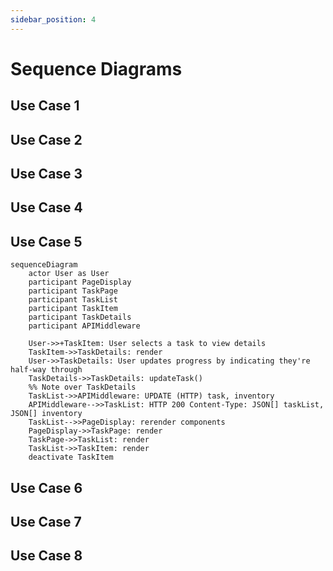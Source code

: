 ```yaml
---
sidebar_position: 4
---
```


# Sequence Diagrams

## Use Case 1

## Use Case 2

## Use Case 3

## Use Case 4

## Use Case 5
```mermaid
sequenceDiagram
    actor User as User
    participant PageDisplay
    participant TaskPage
    participant TaskList
    participant TaskItem
    participant TaskDetails
    participant APIMiddleware
    
    User->>+TaskItem: User selects a task to view details
    TaskItem->>TaskDetails: render
    User->>TaskDetails: User updates progress by indicating they're half-way through
    TaskDetails->>TaskDetails: updateTask()
    %% Note over TaskDetails 
    TaskList->>APIMiddleware: UPDATE (HTTP) task, inventory
    APIMiddleware-->>TaskList: HTTP 200 Content-Type: JSON[] taskList, JSON[] inventory
    TaskList-->>PageDisplay: rerender components 
    PageDisplay->>TaskPage: render
    TaskPage->>TaskList: render
    TaskList->>TaskItem: render
    deactivate TaskItem
```

## Use Case 6

## Use Case 7

## Use Case 8
